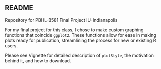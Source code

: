 ## README

Repository for PBHL-B581 Final Project IU-Indianapolis

For my final project for this class, I chose to make custom graphing functions that coincide `ggplot2`.
These functions allow for ease in making plots ready for publication, streamlining the process for new or existing R users.

Please see Vignette for detailed description of `plotStyle`, the motivation behind it, and how to download.
